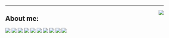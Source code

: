 <!-- ### Hi there 👋 -->

<!--
**ALILIYES/ALILIYES** is a ✨ _special_ ✨ repository because its `README.md` (this file) appears on your GitHub profile.

Here are some ideas to get you started:

- 🔭 I’m currently working on ...
- 🌱 I’m currently learning ...
- 👯 I’m looking to collaborate on ...
- 🤔 I’m looking for help with ...
- 💬 Ask me about ...
- 📫 How to reach me: ...
- 😄 Pronouns: ...
- ⚡ Fun fact: ...
-->

<!-- 
# hello,

Hi~ o(*￣▽￣*)ブ

This name means rainbow in the Latin

- Location: China

- Pronouns: he

- Website: [**BLOG**](https://eritque-arcus.tech)

- Support [utf8 everywhere](http://utf8everywhere.org/zh-cn)

- Plan to learn: ML(tensorflow), Rust, Vuejs -->

---

<a href="https://github.com/anuraghazra/github-readme-stats"><img align="right" src="https://github-readme-stats.vercel.app/api?username=ALILIYES"></a>

## About me:

![](https://img.shields.io/badge/Country%20in-China-f5010c?style=flat-square)
![](https://img.shields.io/badge/-C++-darkblue?style=flat-square&logo=C%2B%2B&logoColor=fff)
![](https://img.shields.io/badge/-Git-orange?style=flat-square&logo=Git&logoColor=fff)
![](https://img.shields.io/badge/-Python-3776ab?style=flat-square&logo=Python&logoColor=fff)
![](https://img.shields.io/badge/macOS-Big%20sur-292e33?style=flat-square&logo=apple&logoColor=ffffff)
![](https://img.shields.io/badge/IDE-Visual%20Studio%20Code-007acc?style=flat-square)
![](https://img.shields.io/badge/Study%20in-ECNU-ff69b4?style=flat-square)
![](https://img.shields.io/badge/Steam-171a21?style=flat-square&logo=steam&logoColor=ffffff)
![](https://img.shields.io/badge/Education-Postgraduate-9cf?style=flat-square)
![](https://img.shields.io/badge/Leetcode-ffa116?style=flat-square&logo=leetcode&logoColor=ffffff)


<!--You are the ![Vister num, plz refresh](https://visitor-badge.glitch.me/badge?page_id=Nambers.Nambers.readme) *(since 2021/01/25)* !!-->
<!--[![Top Langs](https://github-readme-stats.vercel.app/api/top-langs/?username=Nambers)](https://github.com/anuraghazra/github-readme-stats)-->


